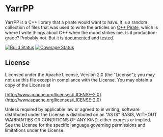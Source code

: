 YarrPP
======

YarrPP is a C++ library that a pirate would want to have.
It is a random collection of files that was used to write the articles on
[C++ Pirate](http://www.gockelhut.com/cpp-pirate/index.html), which is where I write things about C++ when the mood
strikes me.
Is it production-grade?
Probably not.
But it is [documented](http://tgockel.github.io/yarrpp) and [tested](https://travis-ci.org/tgockel/yarrpp).

[![Build Status](https://travis-ci.org/tgockel/yarrpp.svg?branch=master)](https://travis-ci.org/tgockel/yarrpp)
[![Coverage Status](https://coveralls.io/repos/tgockel/yarrpp/badge.svg?branch=master&service=github)](https://coveralls.io/github/tgockel/yarrpp?branch=master)

License
-------

Licensed under the Apache License, Version 2.0 (the "License"); you may not use this file except in compliance with
the License. You may obtain a copy of the License at

  [http://www.apache.org/licenses/LICENSE-2.0](http://www.apache.org/licenses/LICENSE-2.0)

Unless required by applicable law or agreed to in writing, software distributed under the License is distributed on
an "AS IS" BASIS, WITHOUT WARRANTIES OR CONDITIONS OF ANY KIND, either express or implied. See the License for the
specific language governing permissions and limitations under the License.

